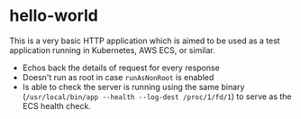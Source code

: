 # hello-world

This is a very basic HTTP application which is aimed to be used as a test application running in Kubernetes, AWS ECS,
or similar.

* Echos back the details of request for every response
* Doesn't run as root in case `runAsNonRoot` is enabled
* Is able to check the server is running using the same binary (`/usr/local/bin/app --health --log-dest /proc/1/fd/1`) to serve as the ECS
  health check.
